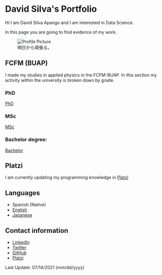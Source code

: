 # David Silva's Portfolio

Hi I am David Silva Apango and I am interested in Data Science.

In this page you are going to find evidence of my work.

<figure>
  <img
  src="https://imgur.com/WxNkgL4.jpg"
  alt="Profile Picture">
  <figcaption>明日から頑張る。</figcaption>
</figure>


## FCFM (BUAP)

I made my studies in applied physics in the FCFM-BUAP. In this section my activity within the university is broken down by grade.

### PhD

[PhD](phd.md)

### MSc

[MSc](msc.md)

### Bachelor degree:

[Bachelor](bachelor.md)

## Platzi

I am currently updating my programming knowledge in [Platzi](platzi.md)

## Languages

- Spanish (Native)
- [English](english.md)
- [Japanese](japanese.md)

## Contact information

- [LinkedIn](https://www.linkedin.com/in/david-silva-apango-60553714a/)
- [Twitter](https://twitter.com/DavidSA06)
- [GitHub](https://davidsa06.github.io/)
- [Platzi](https://platzi.com/p/davidsilvaa/)

Last Update: 07/14/2021 (mm/dd/yyyy)